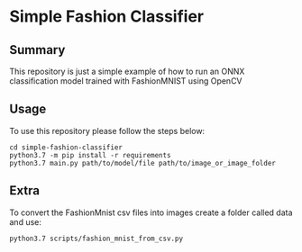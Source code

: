 # Simple Fashion Classifier

## Summary

This repository is just a simple example of how to run an ONNX classification model trained with FashionMNIST using OpenCV

## Usage

To use this repository please follow the steps below:

```
cd simple-fashion-classifier
python3.7 -m pip install -r requirements
python3.7 main.py path/to/model/file path/to/image_or_image_folder
```

## Extra

To convert the FashionMnist csv files into images create a folder called data and use:

```
python3.7 scripts/fashion_mnist_from_csv.py
```